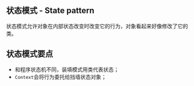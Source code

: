 ## 状态模式 - State pattern

状态模式允许对象在内部状态改变时改变它的行为，对象看起来好像修改了它的类。

## 状态模式要点

- 和程序状态机不同，装填模式用类代表状态；
- `Context`会将行为委托给挡墙状态对象；
